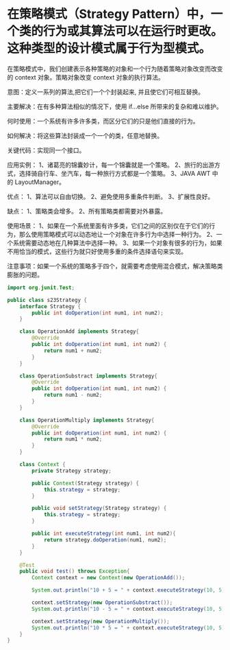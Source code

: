 # 在策略模式（Strategy Pattern）中，一个类的行为或其算法可以在运行时更改。这种类型的设计模式属于行为型模式。

在策略模式中，我们创建表示各种策略的对象和一个行为随着策略对象改变而改变的 context 对象。策略对象改变 context 对象的执行算法。

意图：定义一系列的算法,把它们一个个封装起来, 并且使它们可相互替换。

主要解决：在有多种算法相似的情况下，使用 if...else 所带来的复杂和难以维护。

何时使用：一个系统有许多许多类，而区分它们的只是他们直接的行为。

如何解决：将这些算法封装成一个一个的类，任意地替换。

关键代码：实现同一个接口。

应用实例： 1、诸葛亮的锦囊妙计，每一个锦囊就是一个策略。 2、旅行的出游方式，选择骑自行车、坐汽车，每一种旅行方式都是一个策略。 3、JAVA AWT 中的 LayoutManager。

优点： 1、算法可以自由切换。 2、避免使用多重条件判断。 3、扩展性良好。

缺点： 1、策略类会增多。 2、所有策略类都需要对外暴露。

使用场景： 1、如果在一个系统里面有许多类，它们之间的区别仅在于它们的行为，那么使用策略模式可以动态地让一个对象在许多行为中选择一种行为。 2、一个系统需要动态地在几种算法中选择一种。 3、如果一个对象有很多的行为，如果不用恰当的模式，这些行为就只好使用多重的条件选择语句来实现。

注意事项：如果一个系统的策略多于四个，就需要考虑使用混合模式，解决策略类膨胀的问题。


```java
import org.junit.Test;

public class s23Strategy {
    interface Strategy {
        public int doOperation(int num1, int num2);
    }

    class OperationAdd implements Strategy{
        @Override
        public int doOperation(int num1, int num2) {
            return num1 + num2;
        }
    }

    class OperationSubstract implements Strategy{
        @Override
        public int doOperation(int num1, int num2) {
            return num1 - num2;
        }
    }

    class OperationMultiply implements Strategy{
        @Override
        public int doOperation(int num1, int num2) {
            return num1 * num2;
        }
    }

    class Context {
        private Strategy strategy;

        public Context(Strategy strategy) {
            this.strategy = strategy;
        }

        public void setStrategy(Strategy strategy) {
            this.strategy = strategy;
        }

        public int executeStrategy(int num1, int num2){
            return strategy.doOperation(num1, num2);
        }
    }

    @Test
    public void test() throws Exception{
        Context context = new Context(new OperationAdd());

        System.out.println("10 + 5 = " + context.executeStrategy(10, 5));

        context.setStrategy(new OperationSubstract());
        System.out.println("10 - 5 = " + context.executeStrategy(10, 5));

        context.setStrategy(new OperationMultiply());
        System.out.println("10 * 5 = " + context.executeStrategy(10, 5));
    }
}

```
